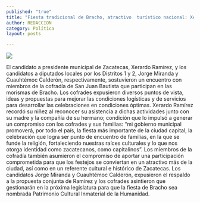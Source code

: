 ```yaml
---
published: "true"
title: "Fiesta tradicional de Bracho, atractivo  turístico nacional: Xerardo Ramírez"
author: REDACCION
category: Política
layout: posts

---
```


![](http://i.imgur.com/qgRsx7dm.jpg)

El candidato a presidente municipal de Zacatecas, Xerardo Ramírez, y  los candidatos a diputados locales por los Distritos 1 y 2, Jorge Miranda y Cuauhtémoc Calderón, respectivamente, sostuvieron un encuentro con miembros de la cofradía de San Juan Bautista que participan en las morismas de Bracho. Los cofrades expusieron diversos puntos de vista, ideas y propuestas para mejorar las condiciones logísticas y de servicios para desarrollar las celebraciones en condiciones óptimas.
Xerardo Ramírez recordó su niñez al reconocer su asistencia a dichas actividades junto con su madre y la compañía de su hermano; condición que lo impulsó a generar un compromiso con los cofrades y sus familias: “mi gobierno municipal promoverá, por todo el país, la fiesta más importante de la ciudad capital, la celebración que logra ser punto de encuentro de familias, en la que se funde la religión, fortaleciendo nuestras raíces culturales y lo que nos otorga identidad como zacatecanos, como capitalinos”.
Los miembros de la cofradía también asumieron el compromiso de aportar una participación comprometida para que los festejos se conviertan en un atractivo más de la ciudad, así como en un referente cultural e histórico de Zacatecas.
Los candidatos Jorge Miranda y Cuauhtémoc Calderón, expusieron el respaldo a la propuesta conjunta de Ramírez y los cofrades asintieron que gestionarán en la próxima legislatura para que la fiesta de Bracho sea nombrada Patrimonio Cultural Inmaterial de la Humanidad.  
